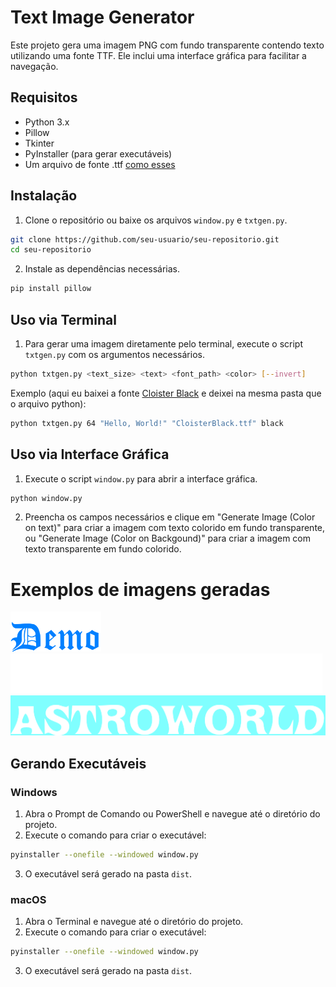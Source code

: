 
# Text Image Generator

Este projeto gera uma imagem PNG com fundo transparente contendo texto utilizando uma fonte TTF. Ele inclui uma interface gráfica para facilitar a navegação.

## Requisitos

- Python 3.x
- Pillow
- Tkinter
- PyInstaller (para gerar executáveis)
- Um arquivo de fonte .ttf [como esses](https://www.dafont.com/ttf.d592)

## Instalação

1. Clone o repositório ou baixe os arquivos `window.py` e `txtgen.py`.

```sh
git clone https://github.com/seu-usuario/seu-repositorio.git
cd seu-repositorio
```

2. Instale as dependências necessárias.

```sh
pip install pillow
```

## Uso via Terminal

1. Para gerar uma imagem diretamente pelo terminal, execute o script `txtgen.py` com os argumentos necessários.

```sh
python txtgen.py <text_size> <text> <font_path> <color> [--invert]
```

Exemplo (aqui eu baixei a fonte [Cloister Black](https://www.dafont.com/pt/cloister-black.font) e deixei na mesma pasta que o arquivo python):

```sh
python txtgen.py 64 "Hello, World!" "CloisterBlack.ttf" black
```

## Uso via Interface Gráfica

1. Execute o script `window.py` para abrir a interface gráfica.

```sh
python window.py
```

2. Preencha os campos necessários e clique em "Generate Image (Color on text)" para criar a imagem com texto colorido em fundo transparente, ou "Generate Image (Color on Backgound)" para criar a imagem com texto transparente em fundo colorido.

# Exemplos de imagens geradas
<img src="https://github.com/SafeMantella/Fontastic-Text-Image-Generator/blob/2b33d7fd9233909c8fdf224e0f4092fb5953484d/Generated%20Images/CloisterBlack-Demo-%230080ff.png" height="64"/>
<img src="https://github.com/SafeMantella/Fontastic-Text-Image-Generator/blob/2b33d7fd9233909c8fdf224e0f4092fb5953484d/Generated%20Images/CloisterBlack-THE%20GLORIOUS-white.png" height="64"/>
<img src="https://github.com/SafeMantella/Fontastic-Text-Image-Generator/blob/db2ffaeaaf6507a926a026250045620a27aa9963/Generated%20Images/Tomato%20Regular-ASTROWORLD-(255%2C%20255%2C%20255%2C%200)-inverted.png" height="64"/>

## Gerando Executáveis

### Windows

1. Abra o Prompt de Comando ou PowerShell e navegue até o diretório do projeto.
2. Execute o comando para criar o executável:

```sh
pyinstaller --onefile --windowed window.py
```

3. O executável será gerado na pasta `dist`.

### macOS

1. Abra o Terminal e navegue até o diretório do projeto.
2. Execute o comando para criar o executável:

```sh
pyinstaller --onefile --windowed window.py
```

3. O executável será gerado na pasta `dist`.

